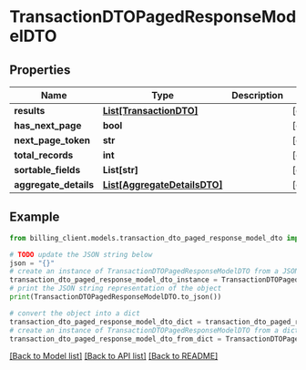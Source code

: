 # TransactionDTOPagedResponseModelDTO


## Properties

Name | Type | Description | Notes
------------ | ------------- | ------------- | -------------
**results** | [**List[TransactionDTO]**](TransactionDTO.md) |  | [optional] 
**has_next_page** | **bool** |  | [optional] 
**next_page_token** | **str** |  | [optional] 
**total_records** | **int** |  | [optional] 
**sortable_fields** | **List[str]** |  | [optional] 
**aggregate_details** | [**List[AggregateDetailsDTO]**](AggregateDetailsDTO.md) |  | [optional] 

## Example

```python
from billing_client.models.transaction_dto_paged_response_model_dto import TransactionDTOPagedResponseModelDTO

# TODO update the JSON string below
json = "{}"
# create an instance of TransactionDTOPagedResponseModelDTO from a JSON string
transaction_dto_paged_response_model_dto_instance = TransactionDTOPagedResponseModelDTO.from_json(json)
# print the JSON string representation of the object
print(TransactionDTOPagedResponseModelDTO.to_json())

# convert the object into a dict
transaction_dto_paged_response_model_dto_dict = transaction_dto_paged_response_model_dto_instance.to_dict()
# create an instance of TransactionDTOPagedResponseModelDTO from a dict
transaction_dto_paged_response_model_dto_from_dict = TransactionDTOPagedResponseModelDTO.from_dict(transaction_dto_paged_response_model_dto_dict)
```
[[Back to Model list]](../README.md#documentation-for-models) [[Back to API list]](../README.md#documentation-for-api-endpoints) [[Back to README]](../README.md)


